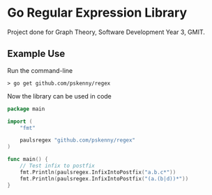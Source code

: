 # Go Regular Expression Library

Project done for Graph Theory, Software Development Year 3, GMIT.

## Example Use

Run the command-line

```shell
> go get github.com/pskenny/regex
```

Now the library can be used in code

```go
package main

import (
    "fmt"

    paulsregex "github.com/pskenny/regex"
)

func main() {
    // Test infix to postfix
    fmt.Println(paulsregex.InfixIntoPostfix("a.b.c*"))
    fmt.Println(paulsregex.InfixIntoPostfix("(a.(b|d))*"))
}

```